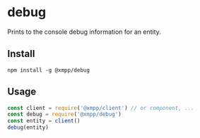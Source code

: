# debug

Prints to the console debug information for an entity.

## Install

```
npm install -g @xmpp/debug
```

## Usage

```javascript
const client = require('@xmpp/client') // or component, ...
const debug = require('@xmpp/debug')
const entity = client()
debug(entity)
```
